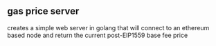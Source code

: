 ## gas price server

creates a simple web server in golang that will connect to an ethereum based node and return the current post-EIP1559 base fee price

